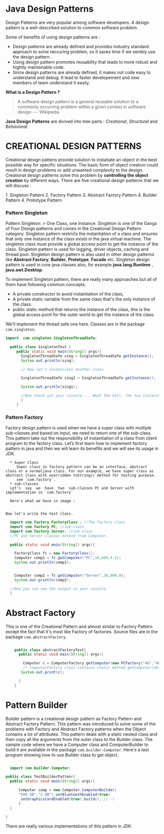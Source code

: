 # Java Design Patterns

Design Patterns are very popular among software developers. A design pattern is a well-described solution to
common software problem.

Some of benefits of using design patterns are :
  * Design patterns are already defined and provides industry standard approach to solve reccuring problem,
    so it saves time if we senibly use  the design pattern .
  * Using design pattern promotes reusability that leads to more robust and hightly maintenable code.
  * Since design patterns are already defined, it makes out code easy to understand and debug. It lead to faster developement and new members of team understand it easily.


__What is a Design Pattern ?__
   > A software design pattern is a general reusable solution to a commonly occurring problem within a given context in software design --- Wikipedia

__Java Design Patterns__ are divived into tree parts : *Creational*, *Structural* and *Behavioral*.

# CREATIONAL DESIGN PATTERNS

  Creational design pattens provide solution to instatiate an object in the best possible way for specific situations.
  The basic form of object creation could result in design problems or add unwanted complexity to the design. Creational design patterns solve this problem by __controlling the object creation__ by different ways.
  There are five creational design patterns that we will discuss :

  1 .Singleton Pattern
  2. Factory Pattern
  3. Abstract Factory Pattern
  4. Builder Pattern
  4. Prototype Pattern

### Pattern Singleton
Pattern Singleton: > One Class, one Instance.
  Singleton is one of the Gangs of Four Design patterns and comes in the Creational Design Pattern category.
Singleton pattern restricts the instantiation of a class and ensures that only one instance of the class exists in the java virtual machine. The singleton class must provide a global access point to get the instance of the class. Singleton pattern is used for logging, driver objects, caching and thread pool. Singleton design pattern is also used in other design patterns like __Abstract Factory__, __Builder__, __Prototype__, __Facade__ etc. Singleton design pattern is used in core java classes also, for example __java.lang.Runtime__ , __java.awt.Desktop__.

To implement Singleton pattern, there are really many approaches but all of them have following common concepts:
* A private constructor to avoid instantiation of the class,
* A private static variable from the same class that's the only instance of the class.
* public static method that returns the instance of the class, this is the global access point for the outer world to
  get the instance of the class.

We'll implement the thread safe one here. Classes are in the package `com.singleton`;

 ```java    
 import  com.singleton.SingletonThreadSafe;

   public class SingletonTest {
      public static void main(String[] args){
        SingletonThreadSafe sing = SingletonThreadSafe.getInstance();
        System.out.println(sing);

        // Now let's instanciate another class

        SingletonThreadSafe sing1 = SingletonThreadSafe.getInstance();

        System.out.println(sing1);

        //Now check out your console.... What the hell, the two instances have the same reference :o
        }
      }
  ```
### Pattern Factory

Factory design pattern is used when we have a super class with multiple sub-classes and based on input, we need to return one of the sub-class. This pattern take out the responsibility of instantiation of a class from client program   to   the   factory   class.   Let’s   first   learn   how   to   implement   factory  pattern in java and then we will learn its benefits and we will see its usage in JDK.

      * Super Class
         Super class in factory pattern can be an interface, abstract class or a normaljava class. For our example, we have super class as abstract class with overridden toString() method for testing purpose.
         see `com.factory`.
      * sub-classes
      Let’s  say  we  have  two  sub-classes PC and Server with implementation in `com.factory`

      Here's what we have in image :


    Now let's write the test class.
    
  ```java
    import com.factory.FactoryClass ; //The factory class
    import com.factory.PC; //sub-class
    import com.factory.Server; //sub-class
    //PC and Server classes extend from Computer.

    public static void main(String[] args){

      FactoryClass fc = new FactoryClass();
      Computer comp1 = fc.getComputer("PC",16,499,4.3);
      System.out.println(comp1);


      Computer comp2 = fc.getComputer("Server",30,900,9);
      System.out.println(comp2);

    //Now you can see the output in your console.
    }
 ```

# Abstract Factory

This is one of the Creational Pattern and almost similar to Factory Pattern except the fact that it's most like
Factory of factories.
Source files are in the package `com.abstractFactory`.

```java

    public class abstractFactoryTest{
      public static void main(String[] args){

        Computer c = ComputerFactory.getComputer(new PCFactory("4G","400G","2.9Ghz"));
        /* ComputerFactory class contains static method getComputer(abstractFactory fac) */
       System.out.print(c);

      }
    }
```


# Pattern Builder

Builder pattern is a creational design pattern as Factory Pattern and Abstract Factory Pattern. This pattern was introduced to solve some of the problems with Factory and Abstract Factory patterns when the Object contains a lot of attributes. This pattern deals with a static nested class and then copy all the arguments from the outer class to the Builder class.
The sample code where we have a Computer class and ComputerBuilder to build it are available in the package `com.builder.Computer`.
Here's a test program showing how to use Builder class to get object.


```java

  import com.builder.Computer;

public class TestBuilderPattenr{
  public static void main(String[] args){

      Computer comp = new Computer.ComputerBuilder(
      "500 GB","2 GB").setBluetoothEnabled(true)
      .setGraphicsCardEnabled(true).build(); // -)
      )
  }

}
```
There are really various implementations of this pattern in JDK.
